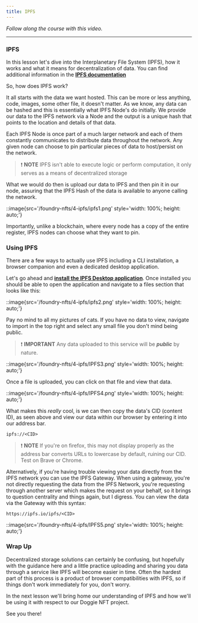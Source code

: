 ```yaml
---
title: IPFS
---
```


_Follow along the course with this video._

---

### IPFS

In this lesson let's dive into the Interplanetary File System (IPFS), how it works and what it means for decentralization of data. You can find additional information in the [**IPFS documentation**](https://docs.ipfs.io/)

So, how does IPFS work?

It all starts with the data we want hosted. This can be more or less anything, code, images, some other file, it doesn't matter. As we know, any data can be hashed and this is essentially what IPFS Node's do initially. We provide our data to the IPFS network via a Node and the output is a unique hash that points to the location and details of that data.

Each IPFS Node is once part of a much larger network and each of them constantly communicates to distribute data throughout the network. Any given node can choose to pin particular pieces of data to host/persist on the network.

> ❗ **NOTE**
> IPFS isn't able to execute logic or perform computation, it only serves as a means of decentralized storage

What we would do then is upload our data to IPFS and then pin it in our node, assuring that the IPFS Hash of the data is available to anyone calling the network.

::image{src='/foundry-nfts/4-ipfs/ipfs1.png' style='width: 100%; height: auto;'}

Importantly, unlike a blockchain, where every node has a copy of the entire register, IPFS nodes can choose what they want to pin.

### Using IPFS

There are a few ways to actually use IPFS including a CLI installation, a browser companion and even a dedicated desktop application.

Let's go ahead and [**install the IPFS Desktop application**](https://docs.ipfs.tech/install/ipfs-desktop/). Once installed you should be able to open the application and navigate to a files section that looks like this:

::image{src='/foundry-nfts/4-ipfs/ipfs2.png' style='width: 100%; height: auto;'}

Pay no mind to all my pictures of cats. If you have no data to view, navigate to import in the top right and select any small file you don't mind being public.

> ❗ **IMPORTANT**
> Any data uploaded to this service will be **_public_** by nature.

::image{src='/foundry-nfts/4-ipfs/IPFS3.png' style='width: 100%; height: auto;'}

Once a file is uploaded, you can click on that file and view that data.

::image{src='/foundry-nfts/4-ipfs/IPFS4.png' style='width: 100%; height: auto;'}

What makes this _really_ cool, is we can then copy the data's CID (content ID), as seen above and view our data within our browser by entering it into our address bar.

```
ipfs://<CID>
```

> ❗ **NOTE**
> If you're on firefox, this may not display properly as the address bar converts URLs to lowercase by default, ruining our CID. Test on Brave or Chrome.

Alternatively, if you're having trouble viewing your data directly from the IPFS network you can use the IPFS Gateway. When using a gateway, you're not directly requesting the data from the IPFS Network, you're requesting through another server which makes the request on your behalf, so it brings to question centrality and things again, but I digress. You can view the data via the Gateway with this syntax:

```
https://ipfs.io/ipfs/<CID>
```

::image{src='/foundry-nfts/4-ipfs/IPFS5.png' style='width: 100%; height: auto;'}

### Wrap Up

Decentralized storage solutions can certainly be confusing, but hopefully with the guidance here and a little practice uploading and sharing you data through a service like IPFS will become easier in time. Often the hardest part of this process is a product of browser compatibilities with IPFS, so if things don't work immediately for you, don't worry.

In the next lesson we'll bring home our understanding of IPFS and how we'll be using it with respect to our Doggie NFT project.

See you there!

